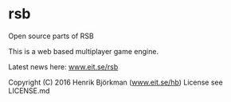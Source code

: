 # rsb
Open source parts of RSB

This is a web based multiplayer game engine.

Latest news here:
www.eit.se/rsb

Copyright (C) 2016 Henrik Björkman (www.eit.se/hb)
License see LICENSE.md


